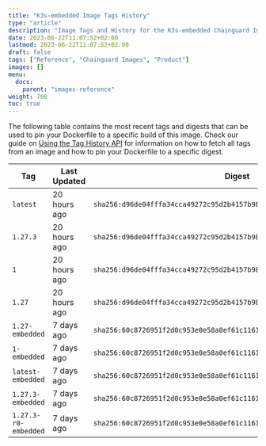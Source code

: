 ```yaml
---
title: "K3s-embedded Image Tags History"
type: "article"
description: "Image Tags and History for the K3s-embedded Chainguard Image"
date: 2023-06-22T11:07:52+02:00
lastmod: 2023-06-22T11:07:52+02:00
draft: false
tags: ["Reference", "Chainguard Images", "Product"]
images: []
menu:
  docs:
    parent: "images-reference"
weight: 700
toc: true
---
```


The following table contains the most recent tags and digests that can be used to pin your Dockerfile to a specific build of this image. Check our guide on [Using the Tag History API](/chainguard/chainguard-images/using-the-tag-history-api/) for information on how to fetch all tags from an image and how to pin your Dockerfile to a specific digest.

| Tag                  | Last Updated | Digest                                                                    |
|----------------------|--------------|---------------------------------------------------------------------------|
| `latest`             | 20 hours ago | `sha256:d96de04fffa34cca49272c95d2b4157b9856e82d73a30cd306dd238e5a76c441` |
| `1.27.3`             | 20 hours ago | `sha256:d96de04fffa34cca49272c95d2b4157b9856e82d73a30cd306dd238e5a76c441` |
| `1`                  | 20 hours ago | `sha256:d96de04fffa34cca49272c95d2b4157b9856e82d73a30cd306dd238e5a76c441` |
| `1.27`               | 20 hours ago | `sha256:d96de04fffa34cca49272c95d2b4157b9856e82d73a30cd306dd238e5a76c441` |
| `1.27-embedded`      | 7 days ago   | `sha256:60c8726951f2d0c953e0e58a0ef61c116132d030812b50bd673b8f6abd913483` |
| `1-embedded`         | 7 days ago   | `sha256:60c8726951f2d0c953e0e58a0ef61c116132d030812b50bd673b8f6abd913483` |
| `latest-embedded`    | 7 days ago   | `sha256:60c8726951f2d0c953e0e58a0ef61c116132d030812b50bd673b8f6abd913483` |
| `1.27.3-embedded`    | 7 days ago   | `sha256:60c8726951f2d0c953e0e58a0ef61c116132d030812b50bd673b8f6abd913483` |
| `1.27.3-r0-embedded` | 7 days ago   | `sha256:60c8726951f2d0c953e0e58a0ef61c116132d030812b50bd673b8f6abd913483` |
